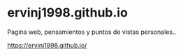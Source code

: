 # ervinj1998.github.io
Pagina web, pensamientos y puntos de vistas personales..


https://ervinj1998.github.io/
